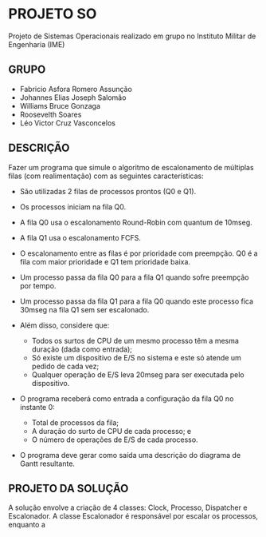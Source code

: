 # PROJETO SO

Projeto de Sistemas Operacionais realizado em grupo no Instituto Militar de Engenharia (IME)

## GRUPO

- Fabricio Asfora Romero Assunção
- Johannes Elias Joseph Salomão
- Williams Bruce Gonzaga
- Roosevelth Soares
- Léo Victor Cruz Vasconcelos

## DESCRIÇÃO

Fazer um programa que simule o algoritmo de
escalonamento de múltiplas filas (com realimentação) com as
seguintes características:
- São utilizadas 2 filas de processos prontos (Q0 e Q1).
- Os processos iniciam na fila Q0.
- A fila Q0 usa o escalonamento Round-Robin com quantum de 10mseg.
- A fila Q1 usa o escalonamento FCFS.
- O escalonamento entre as filas é por prioridade com preempção. Q0 é a fila com maior prioridade e Q1 tem prioridade baixa.
- Um processo passa da fila Q0 para a fila Q1 quando sofre preempção por tempo.
- Um processo passa da fila Q1 para a fila Q0 quando este processo fica 30mseg na fila Q1 sem ser escalonado.

- Além disso, considere que:
    - Todos os surtos de CPU de um mesmo processo têm a mesma duração (dada como entrada);
    - Só existe um dispositivo de E/S no sistema e este só
    atende um pedido de cada vez;
    - Qualquer operação de E/S leva 20mseg para ser executada pelo dispositivo.
- O programa receberá como entrada a configuração
da fila Q0 no instante 0:
    - Total de processos da fila;
    - A duração do surto de CPU de cada processo; e
    - O número de operações de E/S de cada processo.

- O programa deve gerar como saída uma descrição
do diagrama de Gantt resultante.

## PROJETO DA SOLUÇÃO

A solução envolve a criação de 4 classes: Clock, Processo, Dispatcher e Escalonador. A classe Escalonador é responsável por escalar os processos, enquanto a 